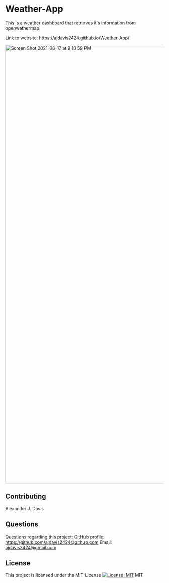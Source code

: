 # Weather-App
This is a weather dashboard that retrieves it's information from openwathermap.

Link to website: https://ajdavis2424.github.io/Weather-App/


<img width="1389" alt="Screen Shot 2021-08-17 at 9 10 59 PM" src="https://user-images.githubusercontent.com/85590236/129821014-f2bbb50f-8dc9-45ff-a3b9-433245c16e00.png">


## Contributing
Alexander J. Davis
## Questions
Questions regarding this project:
GitHub profile: https://github.com/ajdavis2424@github.com
Email: ajdavis2424@gmail.com

## License
This project is licensed under the MIT License
[![License: MIT](https://img.shields.io/badge/License-MIT-yellow.svg)](https://opensource.org/licenses/MIT)
MIT


